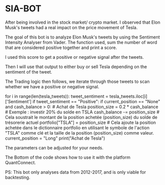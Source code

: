 # SIA-BOT


After being involved in the stock market/ crypto market. I observed that Elon Musk's tweets had a real impact on the price movement of Tesla.

The goal of this bot is to analyze Elon Musk's tweets by using the Sentiment Intensity Analyser from Vader. The function used, sum the number of word that are considered positive together and print a score.

I used this score to get a positive or negative signal after the tweets.

Then I will use that output to either buy or sell Tesla depending on the sentiment of the tweet.

The Trading logic then follows, we iterate through those tweets to scan whether we have a positive or negative signal.

for i in range(len(tesla_tweets)):
    tweet_sentiment = tesla_tweets.iloc[i]['Sentiment']
    if tweet_sentiment == "Positive":
        if current_position == "None" and cash_balance > 0:
            # Achat de Tesla
            position_size = 0.2 * cash_balance  # Exemple : investir 20% du solde en TSLA
            cash_balance -= position_size # Cela soustrait le montant de la position achetée (position_size) du solde de trésorerie actuel
            portfolio["TSLA"] = position_size # Cela ajoute la position achetée dans le dictionnaire portfolio en utilisant le symbole de l'action "TSLA" comme clé et la taille de la position (position_size) comme valeur. 
            current_position = "Long"
            print("Achat de Tesla")

The parameters can be adjusted for your needs.

The Bottom of the code shows how to use it with the platform QuantConnect.

PS: This bot only analyses data from 2012-2017, and is only viable for backtesting.
